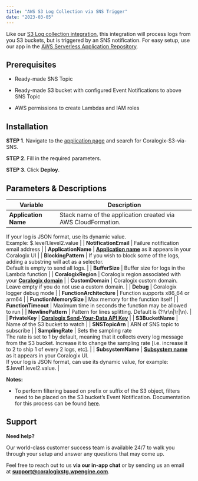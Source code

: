 ```yaml
---
title: "AWS S3 Log Collection via SNS Trigger"
date: "2023-03-05"
---
```


Like our [S3 Log collection integration](https://coralogixstg.wpengine.com/docs/data-collection-s3/), this integration will process logs from you S3 buckets, but is triggered by an SNS notification. For easy setup, use our app in the [AWS Serverless Application Repository](https://eu-central-1.console.aws.amazon.com/serverlessrepo/home?region=eu-central-1#/available-applications).

## Prerequisites

- Ready-made SNS Topic

- Ready-made S3 bucket with configured Event Notifications to above SNS Topic

- AWS permissions to create Lambdas and IAM roles

## Installation

**STEP 1**. Navigate to the [application page](https://us-east-1.console.aws.amazon.com/lambda/home?region=us-east-1#/create/app?applicationId=arn:aws:serverlessrepo:eu-central-1:597078901540:applications/Coralogix-S3-via-SNS) and search for Coralogix-S3-via-SNS.

**STEP 2**. Fill in the required parameters.

**STEP 3**. Click **Deploy**.

## Parameters & Descriptions

| Variable | Description |
| --- | --- |
| **Application Name** | Stack name of the application created via AWS CloudFormation.  
If your log is JSON format, use its dynamic value.  
Example: $.level1.level2.value |
| **NotificationEmail** | Failure notification email address |
| **ApplicationName** | [**Application name**](https://coralogixstg.wpengine.com/docs/application-and-subsystem-names/) as it appears in your Coralogix UI |
| **BlockingPattern** | If you wish to block some of the logs, adding a substring will act as a selector.  
Default is empty to send all logs. |
| **BufferSize** | Buffer size for logs in the Lambda function |
| **CoralogixRegion** | Coralogix region associated with your [**Coralogix domain**](https://coralogixstg.wpengine.com/docs/coralogix-domain/) |
| **CustomDomain** | Coralogix custom domain. Leave empty if you do not use a custom domain. |
| **Debug** | Coralogix logger debug mode |
| **FunctionArchitecture** | Function supports x86\_64 or arm64 |
| **FunctionMemorySize** | Max memory for the function itself |
| **FunctionTimeout** | Maximum time in seconds the function may be allowed to run |
| **NewlinePattern** | Pattern for lines splitting. Default is (?:\\r\\n|\\r|\\n). |
| **PrivateKey** | **[Coralogix Send-Your-Data API Key](https://coralogixstg.wpengine.com/docs/send-your-data-api-key/)** |
| **S3BucketName** | Name of the S3 bucket to watch |
| **SNSTopicArn** | ARN of SNS topic to subscribe |
| **SamplingRate** | Sets the sampling rate  
The rate is set to 1 by default, meaning that it collects every log message from the S3 bucket. Increase it to change the sampling rate \[i.e. increase it to 2 to ship 1 of every 2 logs, etc\]. |
| **SubsystemName** | [**Subsystem name**](https://coralogixstg.wpengine.com/docs/application-and-subsystem-names/) as it appears in your Coralogix UI.  
If your log is JSON format, can use its dynamic value, for example: $.level1.level2.value. |

**Notes:**

- To perform filtering based on prefix or suffix of the S3 object, filters need to be placed on the S3 bucket’s Event Notification. Documentation for this process can be found [here](https://docs.aws.amazon.com/AmazonS3/latest/userguide/enable-event-notifications.html).

## **Support**

**Need help?**

Our world-class customer success team is available 24/7 to walk you through your setup and answer any questions that may come up.

Feel free to reach out to us **via our in-app chat** or by sending us an email at **[support@coralogixstg.wpengine.com](mailto:support@coralogixstg.wpengine.com)**.
